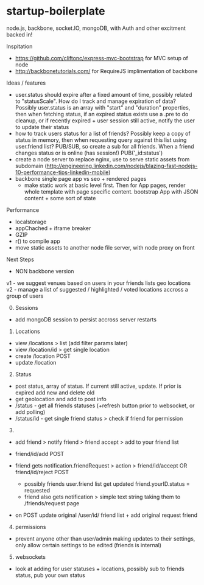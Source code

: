 startup-boilerplate
===================

node.js, backbone, socket.IO, mongoDB, with Auth and other excitment backed in!

Inspitation
- https://github.com/cliftonc/express-mvc-bootstrap for MVC setup of node
- http://backbonetutorials.com/ for RequireJS implimentation of backbone


Ideas / features
- user.status should expire after a fixed amount of time, possibly related to "statusScale". How do I track and manage expiration of data? Possibly user.status is an array with "start" and "duration" properties, then when fetching status, if an expired status exists use a .pre to do cleanup, or if recently expired + user session still active, notify the user to update their status
- how to track users status for a list of friends? Possibly keep a copy of status in memory, then when requesting query against this list using user.friend list? PUB/SUB, so create a sub for all friends. When a friend changes status or is online (has session!) PUB('_id:status')
- create a node server to replace nginx, use to serve static assets from subdomain (http://engineering.linkedin.com/nodejs/blazing-fast-nodejs-10-performance-tips-linkedin-mobile)
- backbone single page app vs seo + rendered pages
	- make static work at basic level first. Then for App pages, render whole template with page specific content. bootstrap App with JSON content + some sort of state
	
Performance
- localstorage 
- appChached + iframe breaker
- GZIP
- r() to compile app
- move static assets to another node file server, with node proxy on front




Next Steps
- NON backbone version

v1 - we suggest venues based on users in your friends lists geo locations
v2 - manage a list of suggested / highlighted / voted locations accross a group of users

0. Sessions
- add mongoDB session to persist accross server restarts

1. Locations
- view /locations > list (add filter params later)
- view /location/id > get single location
- create /location POST
- update /location

2. Status
- post status, array of status. If current still active, update. If prior is expired add new and delete old
- get geolocation and add to post info
- /status - get all friends statuses (+refresh button prior to websocket, or add polling)
- /status/id - get single friend status > check if friend for permission

3. 
- add friend > notify friend > friend accept > add to your friend list
- friend/id/add POST
- friend gets notification.friendRequest > action > friend/id/accept OR friend/id/reject POST
	- possibly friends user.friend list get updated friend.yourID.status = requested
	- friend also gets notification > simple text string taking them to /friends/request page

- on POST update original /user/id/ friend list + add original request friend 

4. permissions
- prevent anyone other than user/admin making updates to their settings, only allow certain settings to be edited (friends is internal)

5. websockets
- look at adding for user statuses + locations, possibly sub to friends status, pub your own status
